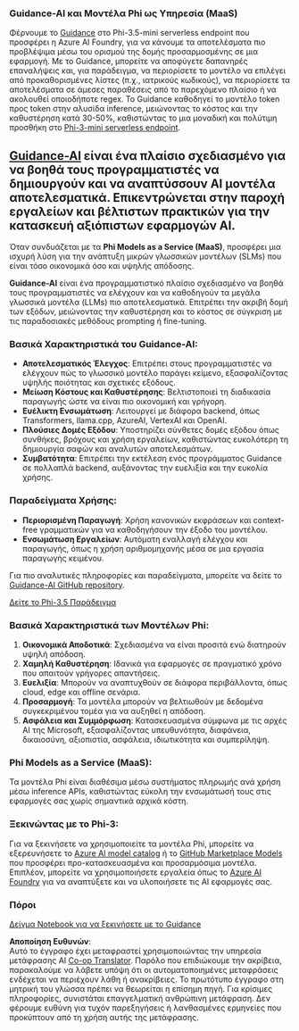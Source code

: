 <!--
CO_OP_TRANSLATOR_METADATA:
{
  "original_hash": "bd049872f37c3079c87d4fe17109cea0",
  "translation_date": "2025-05-09T07:29:26+00:00",
  "source_file": "md/01.Introduction/01/01.Guidance.md",
  "language_code": "el"
}
-->
### Guidance-AI και Μοντέλα Phi ως Υπηρεσία (MaaS)
Φέρνουμε το [Guidance](https://github.com/guidance-ai/guidance) στο Phi-3.5-mini serverless endpoint που προσφέρει η Azure AI Foundry, για να κάνουμε τα αποτελέσματα πιο προβλέψιμα μέσω του ορισμού της δομής προσαρμοσμένης σε μια εφαρμογή. Με το Guidance, μπορείτε να αποφύγετε δαπανηρές επαναλήψεις και, για παράδειγμα, να περιορίσετε το μοντέλο να επιλέγει από προκαθορισμένες λίστες (π.χ., ιατρικούς κωδικούς), να περιορίσετε τα αποτελέσματα σε άμεσες παραθέσεις από το παρεχόμενο πλαίσιο ή να ακολουθεί οποιοδήποτε regex. Το Guidance καθοδηγεί το μοντέλο token προς token στην αλυσίδα inference, μειώνοντας το κόστος και την καθυστέρηση κατά 30-50%, καθιστώντας το μια μοναδική και πολύτιμη προσθήκη στο [Phi-3-mini serverless endpoint](https://aka.ms/try-phi3.5mini).

## [**Guidance-AI**](https://github.com/guidance-ai/guidance) είναι ένα πλαίσιο σχεδιασμένο για να βοηθά τους προγραμματιστές να δημιουργούν και να αναπτύσσουν AI μοντέλα αποτελεσματικά. Επικεντρώνεται στην παροχή εργαλείων και βέλτιστων πρακτικών για την κατασκευή αξιόπιστων εφαρμογών AI.

Όταν συνδυάζεται με τα **Phi Models as a Service (MaaS)**, προσφέρει μια ισχυρή λύση για την ανάπτυξη μικρών γλωσσικών μοντέλων (SLMs) που είναι τόσο οικονομικά όσο και υψηλής απόδοσης.

**Guidance-AI** είναι ένα προγραμματιστικό πλαίσιο σχεδιασμένο να βοηθά τους προγραμματιστές να ελέγχουν και να καθοδηγούν τα μεγάλα γλωσσικά μοντέλα (LLMs) πιο αποτελεσματικά. Επιτρέπει την ακριβή δομή των εξόδων, μειώνοντας την καθυστέρηση και το κόστος σε σύγκριση με τις παραδοσιακές μεθόδους prompting ή fine-tuning.

### Βασικά Χαρακτηριστικά του Guidance-AI:
- **Αποτελεσματικός Έλεγχος**: Επιτρέπει στους προγραμματιστές να ελέγχουν πώς το γλωσσικό μοντέλο παράγει κείμενο, εξασφαλίζοντας υψηλής ποιότητας και σχετικές εξόδους.
- **Μείωση Κόστους και Καθυστέρησης**: Βελτιστοποιεί τη διαδικασία παραγωγής ώστε να είναι πιο οικονομική και γρήγορη.
- **Ευέλικτη Ενσωμάτωση**: Λειτουργεί με διάφορα backend, όπως Transformers, llama.cpp, AzureAI, VertexAI και OpenAI.
- **Πλούσιες Δομές Εξόδου**: Υποστηρίζει σύνθετες δομές εξόδου όπως συνθήκες, βρόχους και χρήση εργαλείων, καθιστώντας ευκολότερη τη δημιουργία σαφών και αναλυτών αποτελεσμάτων.
- **Συμβατότητα**: Επιτρέπει την εκτέλεση ενός προγράμματος Guidance σε πολλαπλά backend, αυξάνοντας την ευελιξία και την ευκολία χρήσης.

### Παραδείγματα Χρήσης:
- **Περιορισμένη Παραγωγή**: Χρήση κανονικών εκφράσεων και context-free γραμματικών για να καθοδηγήσουν την έξοδο του μοντέλου.
- **Ενσωμάτωση Εργαλείων**: Αυτόματη εναλλαγή ελέγχου και παραγωγής, όπως η χρήση αριθμομηχανής μέσα σε μια εργασία παραγωγής κειμένου.

Για πιο αναλυτικές πληροφορίες και παραδείγματα, μπορείτε να δείτε το [Guidance-AI GitHub repository](https://github.com/guidance-ai/guidance).

[Δείτε το Phi-3.5 Παράδειγμα](../../../../../code/01.Introduce/guidance.ipynb)

### Βασικά Χαρακτηριστικά των Μοντέλων Phi:
1. **Οικονομικά Αποδοτικά**: Σχεδιασμένα να είναι προσιτά ενώ διατηρούν υψηλή απόδοση.
2. **Χαμηλή Καθυστέρηση**: Ιδανικά για εφαρμογές σε πραγματικό χρόνο που απαιτούν γρήγορες απαντήσεις.
3. **Ευελιξία**: Μπορούν να αναπτυχθούν σε διάφορα περιβάλλοντα, όπως cloud, edge και offline σενάρια.
4. **Προσαρμογή**: Τα μοντέλα μπορούν να βελτιωθούν με δεδομένα συγκεκριμένου τομέα για να αυξηθεί η απόδοση.
5. **Ασφάλεια και Συμμόρφωση**: Κατασκευασμένα σύμφωνα με τις αρχές AI της Microsoft, εξασφαλίζοντας υπευθυνότητα, διαφάνεια, δικαιοσύνη, αξιοπιστία, ασφάλεια, ιδιωτικότητα και συμπερίληψη.

### Phi Models as a Service (MaaS):
Τα μοντέλα Phi είναι διαθέσιμα μέσω συστήματος πληρωμής ανά χρήση μέσω inference APIs, καθιστώντας εύκολη την ενσωμάτωσή τους στις εφαρμογές σας χωρίς σημαντικά αρχικά κόστη.

### Ξεκινώντας με το Phi-3:
Για να ξεκινήσετε να χρησιμοποιείτε τα μοντέλα Phi, μπορείτε να εξερευνήσετε το [Azure AI model catalog](https://ai.azure.com/explore/models) ή το [GitHub Marketplace Models](https://github.com/marketplace/models) που προσφέρει προ-κατασκευασμένα και προσαρμόσιμα μοντέλα. Επιπλέον, μπορείτε να χρησιμοποιήσετε εργαλεία όπως το [Azure AI Foundry](https://ai.azure.com) για να αναπτύξετε και να υλοποιήσετε τις AI εφαρμογές σας.

### Πόροι
[Δείγμα Notebook για να ξεκινήσετε με το Guidance](../../../../../code/01.Introduce/guidance.ipynb)

**Αποποίηση Ευθυνών**:  
Αυτό το έγγραφο έχει μεταφραστεί χρησιμοποιώντας την υπηρεσία μετάφρασης AI [Co-op Translator](https://github.com/Azure/co-op-translator). Παρόλο που επιδιώκουμε την ακρίβεια, παρακαλούμε να λάβετε υπόψη ότι οι αυτοματοποιημένες μεταφράσεις ενδέχεται να περιέχουν λάθη ή ανακρίβειες. Το πρωτότυπο έγγραφο στη μητρική του γλώσσα πρέπει να θεωρείται η επίσημη πηγή. Για κρίσιμες πληροφορίες, συνιστάται επαγγελματική ανθρώπινη μετάφραση. Δεν φέρουμε ευθύνη για τυχόν παρεξηγήσεις ή λανθασμένες ερμηνείες που προκύπτουν από τη χρήση αυτής της μετάφρασης.